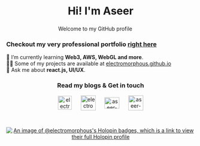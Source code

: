<h1 align="center">Hi! I'm Aseer</h1>
<p align="center">Welcome to my GitHub profile &nbsp;  <img src="https://media.giphy.com/media/hvRJCLFzcasrR4ia7z/giphy.gif" width="17px"></p>

### Checkout my very professional portfolio [right here](https://youtu.be/lpiB2wMc49g?si=SvYXh0rZ4zhGHJwP)

🌱 I’m currently learning **Web3, AWS, WebGL and more**. <br/>
👨‍💻 Some of my projects are available at [electromorphous.github.io](https://electromorphous.github.io/) <br/>
💬 Ask me about **react.js, UI/UX**.

<h3 align="center">Read my blogs & Get in touch</h3>
<p align="center">
<a href="https://electroblog.hashnode.dev" target="blank" style={margin-right:20px;}><img align="center" src="https://cdn.hashnode.com/res/hashnode/image/upload/v1611902473383/CDyAuTy75.png?auto=compress" alt="electromorphous" height="37" width="37" /></a> &nbsp;&nbsp;&nbsp;&nbsp;
<a href="https://dev.to/electromorphous" target="blank"><img align="center" src="https://d2fltix0v2e0sb.cloudfront.net/dev-black.png" alt="electromorphous" height="40" width="40" /></a> &nbsp;&nbsp;&nbsp;&nbsp;
<a href="https://linkedin.com/in/aseer-uz-zaman" target="blank"><img align="center" src="https://raw.githubusercontent.com/rahuldkjain/github-profile-readme-generator/master/src/images/icons/Social/linked-in-alt.svg" alt="aseer-uz-zaman" height="30" width="40" /></a> &nbsp;&nbsp;&nbsp;&nbsp;
<a href="https://electromorphous.github.io/" target="blank"><img align="center" src="https://www.freepnglogos.com/uploads/logo-website-png/logo-website-website-logo-png-transparent-background-background-15.png" alt="aseer-uz-zaman" height="40" width="40" /></a>
</p>

<br/>

<div align="center">

[![An image of @electromorphous's Holopin badges, which is a link to view their full Holopin profile](https://holopin.me/electromorphous)](https://holopin.io/@electromorphous)

</div>
